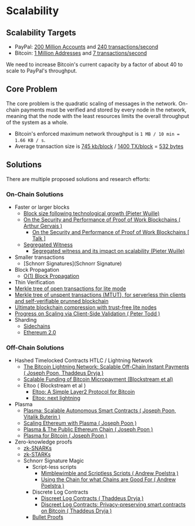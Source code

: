 # Scalability

## Scalability Targets
- PayPal: [200 Million Accounts](https://www.statista.com/statistics/218493/paypals-total-active-registered-accounts-from-2010/) and [240  transactions/second](https://www.statista.com/statistics/419778/paypal-annual-payments)
- Bitcoin: [1 Million Addresses](https://blockchain.info/charts/n-unique-addresses) and [7 transactions/second](https://blockchain.info/charts/n-transactions?timespan=all)

We need to increase Bitcoin's current capacity by a factor of about 40 to scale to PayPal's throughput.

## Core Problem
The core problem is the quadratic scaling of messages in the network. On-chain payments must be verified and stored by
every node in the network, meaning that the node with the least resources
limits the overall throughput of the system as a whole.

- Bitcoin's enforced maximum network throughput is `1 MB / 10 min = 1.66 KB / s`.
- Average transaction size is [745 kb/block](https://blockchain.info/charts/avg-block-size) / [1400 TX/block](https://blockchain.info/charts/n-transactions-per-block) = [532 bytes](https://charts.bitcoin.com/chart/transaction-size)

## Solutions
There are multiple proposed solutions and research efforts:

### On-Chain Solutions
- Faster or larger blocks
  - [Block size following technological growth (Pieter Wuille)](https://github.com/bitcoin/bips/blob/master/bip-0103.mediawiki)
  - [On the Security and Performance of Proof of Work
Blockchains ( Arthur Gervais )](https://eprint.iacr.org/2016/555.pdf)
    - [On the Security and Performance of Proof of Work
  Blockchains [ Talk ]](https://www.youtube.com/watch?time_continue=8857&v=_Z0ID-0DOnc)
  - [Segregated Witness](https://en.bitcoin.it/wiki/Segregated_Witness)
    - [Segregated witness and its impact on scalability (Pieter Wuille)](https://www.youtube.com/watch?v=NOYNZB5BCHM)
- Smaller transactions
  - [Schnorr Signatures](Schnorr Signature)
- Block Propagation
  - [O(1) Block Propagation](https://gist.github.com/gavinandresen/e20c3b5a1d4b97f79ac2) 
- Thin Verification
 - [Merkle tree of open transactions for lite mode](https://bitcointalk.org/index.php?topic=21995.0)
 - [Merkle tree of unspent transactions (MTUT), for serverless thin clients and self-verifiable prunned blockchain](https://en.bitcoin.it/wiki/User:DiThi/MTUT)
 - [Ultimate blockchain compression with trust-free lite nodes](https://bitcointalk.org/index.php?topic=88208.0)
 - [Progress on Scaling via Client-Side Validation ( Peter Todd )](https://www.youtube.com/watch?time_continue=6204&v=uO-1rQbdZuk)
- Sharding
  - [Sidechains](https://www.blockstream.com/sidechains.pdf)
  - [Ethereum 2.0](https://youtu.be/9RtSod8EXn4?t=3h11m45s)

### Off-Chain Solutions
- Hashed Timelocked Contracts HTLC / Lightning Network
  - [The Bitcoin Lightning Network:
Scalable Off-Chain Instant Payments ( Joseph Poon, Thaddeus Dryja )](https://lightning.network/lightning-network-paper.pdf)
  - [Scalable Funding of Bitcoin Micropayment (Blockstream et al)](https://www.tik.ee.ethz.ch/file/a20a865ce40d40c8f942cf206a7cba96/Scalable_Funding_Of_Blockchain_Micropayment_Networks.pdf)
  - Eltoo ( Blockstream et al )
    - [Eltoo: A Simple Layer2 Protocol for Bitcoin](https://blockstream.com/eltoo.pdf)
    - [Eltoo: next lightning](https://blockstream.com/2018/04/30/eltoo-next-lightning.html)
- Plasma
  - [Plasma: Scalable Autonomous Smart Contracts ( Joseph Poon, Vitalik Buterin )](https://plasma.io/plasma.pdf)
  - [Scaling Ethereum with Plasma ( Joseph Poon )](https://www.youtube.com/watch?v=plf-kG8jt9c)
  - [Plasma & The Public Ethereum Chain ( Joseph Poon ) ](https://www.youtube.com/watch?v=oOQmnhQrq_U)
  - [Plasma for Bitcoin ( Joseph Poon )](https://www.youtube.com/watch?time_continue=8286&v=QkYXPJMqBNk)
- Zero-knowledge proofs
  - [zk-SNARKs](https://eprint.iacr.org/2013/879.pdf)
  - [zk-STARKs](https://eprint.iacr.org/2018/046.pdf)
  - Schnorr Signature Magic
    - Script-less scripts
      - [Mimblewimble and Scriptless Scripts ( Andrew Poelstra )](https://www.youtube.com/watch?v=ovCBT1gyk9c)
      - [Using the Chain for what Chains are Good For ( Andrew Poelstra )
    ](https://www.youtube.com/watch?time_continue=5756&v=3pd6xHjLbhs)
    - Discrete Log Contracts
      - [Discreet Log Contracts ( Thaddeus Dryja )](https://www.youtube.com/watch?time_continue=7045&v=LDF8bOEqXt4)
      - [Discreet Log Contracts: Privacy-preserving smart contracts on Bitcoin ( Thaddeus Dryja )](https://www.youtube.com/watch?v=Vpr3vKeByfM)
    - [Bullet Proofs](https://cryptopapers.info/assets/pdf/bulletproofs.pdf)
